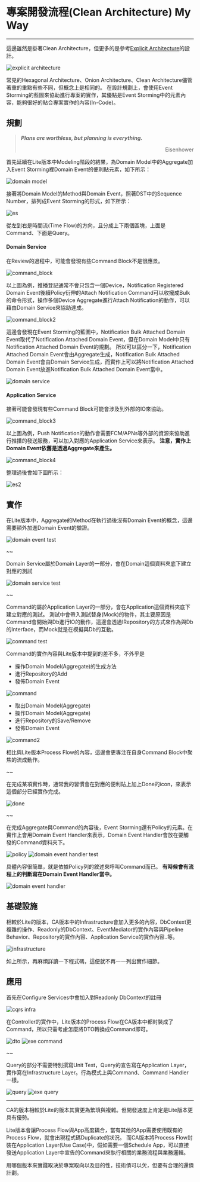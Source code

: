 # 專案開發流程(Clean Architecture) My Way
---
這邊雖然是掛著Clean Architecture，但更多的是參考[Explicit Architecture](https://herbertograca.com/2017/11/16/explicit-architecture-01-ddd-hexagonal-onion-clean-cqrs-how-i-put-it-all-together/)的設計。

![explicit architecture](./images/explicit_architecture.png)

常見的Hexagonal Architecture、Onion Architecture、Clean Architecture儘管著重的重點有些不同，但概念上是相同的。
在設計規劃上，會使用Event Storming的藍圖來協助進行專案的實作，其優點是Event Storming中的元素內容，能夠很好的貼合專案實作的內容(In-Code)。
## 規劃
> ***Plans are worthless, but planning is everything.***
> <p align="right">Eisenhower</p>

首先延續在Lite版本中Modeling階段的結果，為Domain Model中的Aggregate加入Event Storming裡Domain Event的便利貼元素，如下所示：

![domain model](./images/domain_model.png)

接著將Domain Model的Method與Domain Event，照著DST中的Sequence Number，排列成Event Storming的形式，如下所示：

![es](./images/es.png)

從左到右是時間流(Time Flow)的方向，且分成上下兩個區塊，上面是Command、下面是Query。
#### Domain Service
在Review的過程中，可能會發現有些Command Block不是很應景。

![command_block](./images/command_block.png)

以上圖為例，推播登記通常不會只包含一個Device，Notification Registered Domain Event後續Policy衍伸的Attach Notification Command可以收攏成Bulk的命令形式，操作多個Device Aggregate進行Attach Notification的動作，可以藉由Domain Service來協助達成。

![command_block2](./images/command_block2.png)

這邊會發現在Event Storming的藍圖中，Notification Bulk Attached Domain Event取代了Notification Attached Domain Event，但在Domain Model中只有Notification Attached Domain Event的規劃。
所以可以區分一下，Notification Attached Domain Event會由Aggregate生成，Notification Bulk Attached Domain Event會由Domain Service生成，而實作上可以將Notification Attached Domain Event放進Notification Bulk Attached Domain Event當中。

![domain service](./images/domain_service.png)
#### Application Service

接著可能會發現有些Command Block可能會涉及到外部的IO來協助。

![command_block3](./images/command_block3.png)

以上圖為例，Push Notification的動作會需要FCM/APNs等外部的資源來協助進行推播的發送服務，可以加入對應的Application Service來表示。
**注意，實作上Domain Event依舊是透過Aggregate來產生。**

![command_block4](./images/command_block4.png)

整理過後會如下圖所示：

![es2](./images/es2.png)

## 實作
在Lite版本中，Aggregate的Method在執行過後沒有Domain Event的概念，這邊需要額外加進Domain Event的驗證。

![domain event test](./images/de_test.png)

~~

Domain Service屬於Domain Layer的一部分，會在Domain這個資料夾底下建立對應的測試

![domain service test](./images/ds_test.png)

~~

Command的屬於Application Layer的一部分，會在Application這個資料夾底下建立對應的測試。
測試中會帶入測試替身(Mock)的物件，其主要原因是Command會開始與Db進行IO的動作，這邊會透過IRepository的方式來作為與Db的Interface，而Mock就是在模擬與Db的互動。

![command test](./images/command_test.png)

Command的實作內容與Lite版本中提到的差不多，不外乎是
- 操作Domain Model(Aggregate)的生成方法
- 進行Repository的Add
- 發佈Domain Event

![command](./images/command.png)

- 取出Domain Model(Aggregate)
- 操作Domain Model(Aggregate)
- 進行Repository的Save/Remove
- 發佈Domain Event

![command2](./images/command2.png)

相比與Lite版本Process Flow的內容，這邊會更專注在自身Command Block中聚焦的流成動作。

~~

在完成某項實作時，通常我的習慣會在對應的便利貼上加上Done的icon，來表示這個部分已經實作完成。

![done](./images/done.png)

~~

在完成Aggregate與Command的內容後，Event Storming還有Policy的元素。在實作上會用Domain Event Handler來表示，Domain Event Handler會放在要觸發的Command資料夾下。

![policy](./images/policy.png)
![domain event handler test](./images/dh_test.png)

具體內容很簡單，就是依據Policy列的敘述來呼叫Command而已。
**有時候會有流程上的判斷寫在Domain Event Handler當中。**

![domain event handler](./images/dh.png)

## 基礎設施
相較於Lite的版本，CA版本中的Infrastructure會加入更多的內容，DbContext更複雜的操作、Readonly的DbContext、EventMediator的實作內容與Pipeline Behavior、Repository的實作內容、Application Service的實作內容..等。

![infrastructure](./images/infrastructure.png)

如上所示，再麻煩詳讀一下程式碼，這便就不再一一列出實作細節。

## 應用
首先在Configure Services中會加入對Readonly DbContext的註冊

![cqrs infra](./images/cqrs_infra.png)

在Controller的實作中，Lite版本的Process Flow在CA版本中都封裝成了Command，所以只需考慮怎麼將DTO轉換成Command即可。

![dto](./images/dto.png)
![exe command](./images/exe_command.png)

~~

Query的部分不需要特別撰寫Unit Test，Query的宣告寫在Application Layer，實作寫在Infrastructure Layer。行為模式上與Command、Command Handler一樣。

![query](./images/query.png)
![exe query](./images/exe_query.png)

---

CA的版本相較於Lite的版本其實更為繁瑣與複雜。但開發速度上肯定是Lite版本更具有優勢。

Lite版本會讓Process Flow與App高度耦合，當有其他的App需要使用既有的Process Flow，就會出現程式碼Duplicate的狀況。
而CA版本將Process Flow封裝在Application Layer(Use Case)中，假如需要一個Schedule App，可以直接發送Application Layer中宣告的Command來執行相關的業務流程與業務邏輯。

用哪個版本來實踐取決於專案取向以及目的性，技術債可以欠，但要有合理的還債計劃。